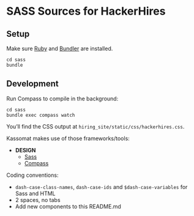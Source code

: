 # SASS Sources for HackerHires


## Setup

Make sure [Ruby](http://www.ruby-lang.org/) and [Bundler](http://gembundler.com) are installed.

    cd sass
    bundle


## Development

Run Compass to compile in the background:

    cd sass
    bundle exec compass watch

You’ll find the CSS output at `hiring_site/static/css/hackerhires.css`.

Kassomat makes use of those frameworks/tools:

* **DESIGN**
  * [Sass](http://sass-lang.com)
  * [Compass](http://compass-style.org)

Coding conventions:

* `dash-case-class-names`, `dash-case-ids` and `$dash-case-variables` for Sass and HTML
* 2 spaces, no tabs
* Add new components to this README.md

